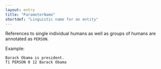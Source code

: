 ```yaml
---
layout: entry
title: "ParameterName"
shortdef: "Linguistic name for an entity"
---
```


References to single individual humans as well as groups of humans are
annotated as `PERSON`.

<!-- details -->

Example:

~~~ ann
Barack Obama is president.
T1 PERSON 0 12 Barack Obama
~~~
